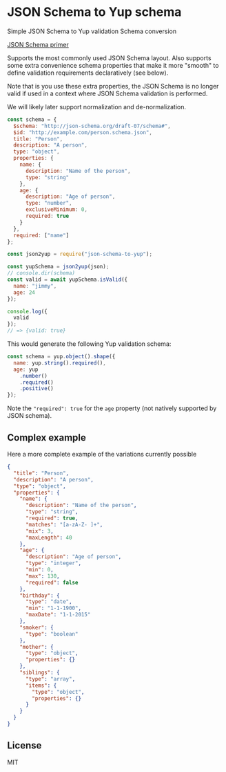 # JSON Schema to Yup schema

Simple JSON Schema to Yup validation Schema conversion

[JSON Schema primer](https://support.riverbed.com/apis/steelscript/reschema/jsonschema.html)

Supports the most commonly used JSON Schema layout.
Also supports some extra convenience schema properties that make it more "smooth" to define validation requirements declaratively (see below).

Note that is you use these extra properties, the JSON Schema is no longer valid if used in a context where JSON Schema validation is performed.

We will likely later support normalization and de-normalization.

```js
const schema = {
  $schema: "http://json-schema.org/draft-07/schema#",
  $id: "http://example.com/person.schema.json",
  title: "Person",
  description: "A person",
  type: "object",
  properties: {
    name: {
      description: "Name of the person",
      type: "string"
    },
    age: {
      description: "Age of person",
      type: "number",
      exclusiveMinimum: 0,
      required: true
    }
  },
  required: ["name"]
};

const json2yup = require("json-schema-to-yup");

const yupSchema = json2yup(json);
// console.dir(schema)
const valid = await yupSchema.isValid({
  name: "jimmy",
  age: 24
});

console.log({
  valid
});
// => {valid: true}
```

This would generate the following Yup validation schema:

```js
const schema = yup.object().shape({
  name: yup.string().required(),
  age: yup
    .number()
    .required()
    .positive()
});
```

Note the `"required": true` for the `age` property (not natively supported by JSON schema).

## Complex example

Here a more complete example of the variations currently possible

```json
{
  "title": "Person",
  "description": "A person",
  "type": "object",
  "properties": {
    "name": {
      "description": "Name of the person",
      "type": "string",
      "required": true,
      "matches": "[a-zA-Z- ]+",
      "mix": 3,
      "maxLength": 40
    },
    "age": {
      "description": "Age of person",
      "type": "integer",
      "min": 0,
      "max": 130,
      "required": false
    },
    "birthday": {
      "type": "date",
      "min": "1-1-1900",
      "maxDate": "1-1-2015"
    },
    "smoker": {
      "type": "boolean"
    },
    "mother": {
      "type": "object",
      "properties": {}
    },
    "siblings": {
      "type": "array",
      "items": {
        "type": "object",
        "properties": {}
      }
    }
  }
}
```

## License

MIT
